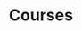 ---
title: "Courses"
description: "Courses TA'd for and taught by Ayden Young for at both undergraduate and graduate levels."
---